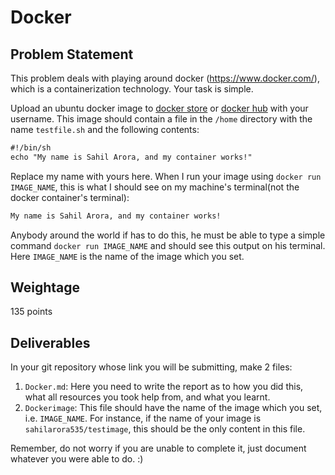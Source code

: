 # Docker

## Problem Statement

This problem deals with playing around docker (<https://www.docker.com/>), which is a containerization technology. Your task is simple.

Upload an ubuntu docker image to [docker store](https://store.docker.com/) or [docker hub](https://hub.docker.com/) with your username. This image should contain a file in the `/home` directory with the name `testfile.sh` and the following contents:

```txt
#!/bin/sh
echo "My name is Sahil Arora, and my container works!"
```

Replace my name with yours here. When I run your image using `docker run IMAGE_NAME`, this is what I should see on my machine's terminal(not the docker container's terminal):

```txt
My name is Sahil Arora, and my container works!
```

Anybody around the world if has to do this, he must be able to type a simple command `docker run IMAGE_NAME` and should see this output on his terminal. Here `IMAGE_NAME` is the name of the image which you set.


## Weightage

135 points

## Deliverables

In your git repository whose link you will be submitting, make 2 files:

1. `Docker.md`: Here you need to write the report as to how you did this, what all resources you took help from, and what you learnt.
2. `Dockerimage`: This file should have the name of the image which you set, i.e. `IMAGE_NAME`. For instance, if the name of your image is `sahilarora535/testimage`, this should be the only content in this file.

Remember, do not worry if you are unable to complete it, just document whatever you were able to do. :) 
